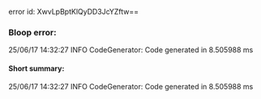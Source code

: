 error id: XwvLpBptKlQyDD3JcYZftw==
### Bloop error:

25/06/17 14:32:27 INFO CodeGenerator: Code generated in 8.505988 ms
#### Short summary: 

25/06/17 14:32:27 INFO CodeGenerator: Code generated in 8.505988 ms